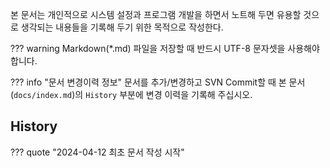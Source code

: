 본 문서는 개인적으로 시스템 설정과 프로그램 개발을 하면서 노트해 두면 유용할 것으로 생각되는 내용들을 기록해 두기 위한 목적으로 작성한다.

??? warning
    Markdown(\*.md) 파일을 저장할 때 반드시 UTF-8 문자셋을 사용해야 합니다.
    
??? info "문서 변경이력 정보"
    문서를 추가/변경하고 SVN Commit할 때 본 문서(`docs/index.md`)의 `History` 부분에 변경 이력을 기록해 주십시오.

## History

??? quote "2024-04-12 최초 문서 작성 시작"
